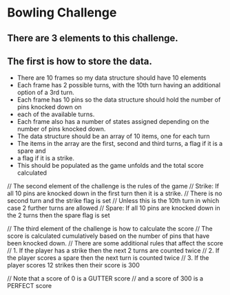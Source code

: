 # Bowling Challenge

## There are 3 elements to this challenge.

## The first is how to store the data.
 - There are 10 frames so my data structure should have 10 elements
 - Each frame has 2 possible turns, with the 10th turn having an additional option of a 3rd turn.
 - Each frame has 10 pins so the data structure should hold the number of pins knocked down on
 - each of the available turns.
 - Each frame also has a number of states assigned depending on the number of pins knocked down.
 - The data structure should be an array of 10 items, one for each turn
 - The items in the array are the first, second and third turns, a flag if it is a spare and
 - a flag if it is a strike.
 - This should be populated as the game unfolds and the total score calculated

// The second element of the challenge is the rules of the game
// Strike: If all 10 pins are knocked down in the first turn then it is a strike.
//  There is no second turn and the strike flag is set
//  Unless this is the 10th turn in which case 2 further turns are allowed
// Spare: If all 10 pins are knocked down in the 2 turns then the spare flag is set

// The third element of the challenge is how to calculate the score
// The score is calculated cumulatively based on the number of pins that have been knocked down.
// There are some additional rules that affect the score
// 1. If the player has a strike then the next 2 turns are counted twice
// 2. If the player scores a spare then the next turn is counted twice
// 3. If the player scores 12 strikes then their score is 300

// Note that a score of 0 is a GUTTER score 
// and a score of 300 is a PERFECT score
